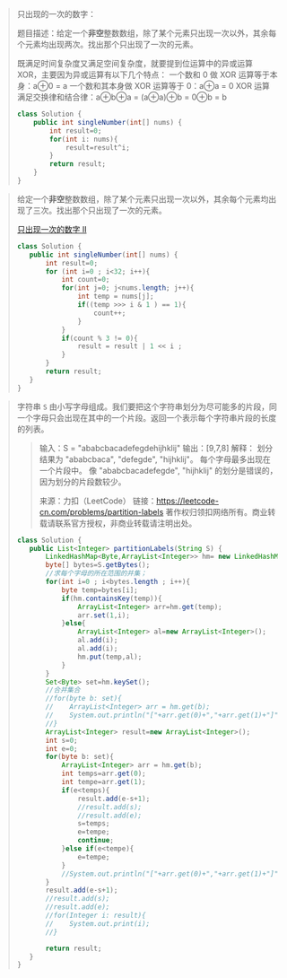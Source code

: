 > 只出现的一次的数字：
>
> 题目描述：给定一个**非空**整数数组，除了某个元素只出现一次以外，其余每个元素均出现两次。找出那个只出现了一次的元素。
>
> 既满足时间复杂度又满足空间复杂度，就要提到位运算中的异或运算 XOR，主要因为异或运算有以下几个特点：
> 一个数和 0 做 XOR 运算等于本身：a⊕0 = a
> 一个数和其本身做 XOR 运算等于 0：a⊕a = 0
> XOR 运算满足交换律和结合律：a⊕b⊕a = (a⊕a)⊕b = 0⊕b = b
>
> ```java
> class Solution {
>     public int singleNumber(int[] nums) {
>         int result=0;
>         for(int i: nums){
>             result=result^i;
>         }
>         return result;
>     }
> }
> ```

>给定一个**非空**整数数组，除了某个元素只出现一次以外，其余每个元素均出现了三次。找出那个只出现了一次的元素。
>
>[只出现一次的数字 II](https://leetcode-cn.com/problems/single-number-ii/)
>
>```java
>class Solution {
>    public int singleNumber(int[] nums) {
>        int result=0;
>        for (int i=0 ; i<32; i++){
>            int count=0;
>            for(int j=0; j<nums.length; j++){
>                int temp = nums[j];
>                if((temp >>> i & 1 ) == 1){
>                    count++;
>                }
>            }
>            if(count % 3 != 0){
>                result = result | 1 << i ;
>            }
>        }
>        return result;
>    }
>}
>```

>
>
>字符串 `S` 由小写字母组成。我们要把这个字符串划分为尽可能多的片段，同一个字母只会出现在其中的一个片段。返回一个表示每个字符串片段的长度的列表。
>
>>
>>
>>输入：S = "ababcbacadefegdehijhklij"
>>输出：[9,7,8]
>>解释：
>>划分结果为 "ababcbaca", "defegde", "hijhklij"。
>>每个字母最多出现在一个片段中。
>>像 "ababcbacadefegde", "hijhklij" 的划分是错误的，因为划分的片段数较少。
>>
>>来源：力扣（LeetCode）
>>链接：https://leetcode-cn.com/problems/partition-labels
>>著作权归领扣网络所有。商业转载请联系官方授权，非商业转载请注明出处。
>
>```java
>class Solution {
>    public List<Integer> partitionLabels(String S) {
>        LinkedHashMap<Byte,ArrayList<Integer>> hm= new LinkedHashMap<Byte, ArrayList<Integer>>();
>        byte[] bytes=S.getBytes();
>        //求每个字母的所在范围的并集；
>        for(int i=0 ; i<bytes.length ; i++){
>            byte temp=bytes[i];
>            if(hm.containsKey(temp)){
>                ArrayList<Integer> arr=hm.get(temp);
>                arr.set(1,i);
>            }else{
>                ArrayList<Integer> al=new ArrayList<Integer>();
>                al.add(i);
>                al.add(i);
>                hm.put(temp,al);
>            }
>        }
>        Set<Byte> set=hm.keySet();
>        //合并集合
>        //for(byte b: set){
>        //    ArrayList<Integer> arr = hm.get(b);
>        //    System.out.println("["+arr.get(0)+","+arr.get(1)+"]");
>        //}
>        ArrayList<Integer> result=new ArrayList<Integer>();
>        int s=0;
>        int e=0;
>        for(byte b: set){
>            ArrayList<Integer> arr = hm.get(b);
>            int temps=arr.get(0);
>            int tempe=arr.get(1);
>            if(e<temps){
>                result.add(e-s+1);
>                //result.add(s);
>                //result.add(e);
>                s=temps;
>                e=tempe;
>                continue;
>            }else if(e<tempe){
>                e=tempe;
>            }
>            //System.out.println("["+arr.get(0)+","+arr.get(1)+"]");
>        }
>        result.add(e-s+1);
>        //result.add(s);
>        //result.add(e);
>        //for(Integer i: result){
>        //    System.out.print(i);
>        //}
>
>        return result; 
>    }
>}
>```